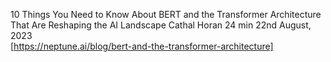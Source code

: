 10 Things You Need to Know About BERT and the Transformer Architecture That Are Reshaping the AI Landscape          Cathal Horan 24 min 22nd August, 2023      
[https://neptune.ai/blog/bert-and-the-transformer-architecture]         
